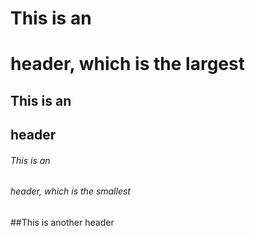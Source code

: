 # This is an <h1> header, which is the largest
## This is an <h2> header
###### This is an <h6> header, which is the smallest
##This is another header
